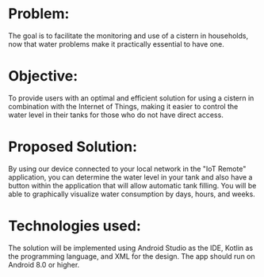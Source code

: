 # Problem:
The goal is to facilitate the monitoring and use of a cistern in households, now that water problems make it practically essential to have one.

# Objective:
To provide users with an optimal and efficient solution for using a cistern in combination with the Internet of Things, making it easier to control the water level in their tanks for those who do not have direct access.

# Proposed Solution:
By using our device connected to your local network in the "IoT Remote" application, you can determine the water level in your tank and also have a button within the application that will allow automatic tank filling. You will be able to graphically visualize water consumption by days, hours, and weeks.

# Technologies used:
The solution will be implemented using Android Studio as the IDE, Kotlin as the programming language, and XML for the design. The app should run on Android 8.0 or higher.